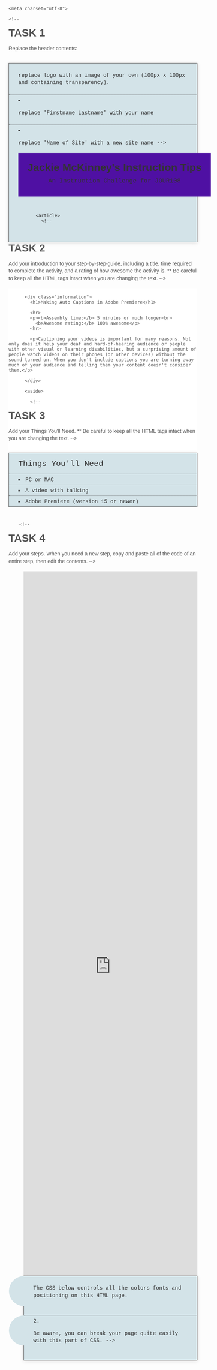 
<html>
  <head><meta name="data-remix-projectId" content="11097">
<meta name="data-remix-projectTitle" content="Instruction Challenge">
<meta name="data-remix-projectAuthor" content="khepworth">
<meta name="data-remix-dateUpdated" content="2016-04-08T18:06:26.528Z">
<meta name="data-remix-host" content="https://thimble.mozilla.org">
<meta name="data-remix-readonly" content="null">

    <meta charset="utf-8">
  <title>Jackie McKinney's Instruction Tips</title>
  <script src="https://thimble.mozilla.org/resources/remix/index.js" type="text/javascript"></script>
</head>
  <body>

    <!--
TASK 1
=======================================================
Replace the header contents: 
- replace logo with an image of your own (100px x 100px and containing transparency). 
- replace 'Firstname Lastname' with your name
- replace 'Name of Site' with a new site name
-->

    <header>                
      <h1>Jackie McKinney's Instruction Tips</h1>
      <h3>An Instruction Challenge for JOUR108</h3>

    </header>

    <div class="wrapper">

      <article>            
        <!--
TASK 2
=======================================================
Add your introduction to your step-by-step-guide, including a title, time required to complete the activity, and a rating of how awesome the activity is. 
** Be careful to keep all the HTML tags intact when you are changing the text.
-->         
        <div class="introduction">

          <div class="information">
            <h1>Making Auto Captions in Adobe Premiere</h1>

            <hr>
            <p><b>Assembly time:</b> 5 minutes or much longer<br>
              <b>Awesome rating:</b> 100% awesome</p>
            <hr>

            <p>Captioning your videos is important for many reasons. Not only does it help your deaf and hard-of-hearing audience or people with other visual or learning disabilities, but a surprising amount of people watch videos on their phones (or other devices) without the sound turned on. When you don't include captions you are turning away much of your audience and telling them your content doesn't consider them.</p>

          </div>

          <aside>

            <!--
TASK 3
=======================================================
Add your Things You'll Need. 
** Be careful to keep all the HTML tags intact when you are changing the text.
-->         
            <ul class="list-of-items">
              <li><h2>Things You'll Need</h2></li>
                <li>PC or MAC</li>
                <li>A video with talking</li>
                <li>Adobe Premiere (version 15 or newer) </li>
           </ul>
          </aside>
        </div>


        <!--
TASK 4
=======================================================
Add your steps. When you need a new step, copy and paste all of the code of an entire step, then edit the contents.
-->         
        <ol class="step-by-step">

          <!-- A new step -->
          <li>
            <div class="content">
              <h3>Upload your video to Adobe Premiere</h3>
              <p>Only version 15 and newer have this feature, so make sure you're using the right version.</p> 
            </div>
          </li>

          <!-- A new step -->
          <li>
            <div class="content">
              <h3>Transcribe Sequence</h3>
              <p>Go to the "Captions" tab and click "Transcribe sequence". Depending on the length of your video it can take less than a minute or much longer. Remember, to do this at the very end of editing. This should be the last step before exporting your video.</p>

              <!--
This block contains a photo and has a caption.
We have used a <div> to group and position the flickr photo
with a paragraph to create a photo with a caption.
-->
              
              
            <div style="position: relative; width: 100%; height: 0; padding-top: 56.2500%; padding-bottom: 48px; box-shadow: 0 2px 8px 0 rgba(63,69,81,0.16); margin-top: 1.6em; margin-bottom: 0.9em; overflow: hidden; border-radius: 8px; will-change: transform;">  <iframe loading="lazy" style="position: absolute; width: 100%; height: 100%; top: 0; left: 0; border: none; padding: 0;margin: 0;"    src="https:&#x2F;&#x2F;www.canva.com&#x2F;design&#x2F;DAE-1bUHILQ&#x2F;watch?embed" allowfullscreen="allowfullscreen" allow="fullscreen">  </iframe></div><a href="https:&#x2F;&#x2F;www.canva.com&#x2F;design&#x2F;DAE-1bUHILQ&#x2F;watch?utm_content=DAE-1bUHILQ&amp;utm_campaign=designshare&amp;utm_medium=embeds&amp;utm_source=link" target="_blank" rel="noopener">Design</a> by Jackie McKinney
            </div>
            
<a href="https:&#x2F;&#x2F;www.canva.com&#x2F;design&#x2F;DAE-1RzIRX8&#x2F;view?utm_content=DAE-1RzIRX8&amp;utm_campaign=designshare&amp;utm_medium=embeds&amp;utm_source=link" target="_blank" rel="noopener">Design</a> by Jackie McKinney
              
              <p class="caption">Screenshot of making auto captions in Adobe Premiere.</p>
            </div>
          </li>

          <!-- A new step -->
          <li>
            <div class="content">
              <h3>Create Captions</h3>
              <p>Once the transcript has finished, you can click "Create captions". This will also take a moment to load.</p>

          </li>

          <!-- A new step -->
          <li>
            <div class="content">
              <h3>Edit Captions</h3>
              <p>Auto transription isn't perfect. If the words are hard for you to understand, they're hard for the program to understand. So you may need to edit the captions. You where the captions are in the timeline. Again, the program does its best, but where a new caption starts or ends may not make sense. You can change that. This step is ideal, but not always needed. Having mostly correct captions is more than nothing, so if you have a super long video and don't have time to perfect the captions that's ok. The auto captions work pretty well!</p> 
           
              <div style="position: relative; width: 100%; height: 0; padding-top: 56.2500%;
 padding-bottom: 48px; box-shadow: 0 2px 8px 0 rgba(63,69,81,0.16); margin-top: 1.6em; margin-bottom: 0.9em; overflow: hidden;
 border-radius: 8px; will-change: transform;">
  <iframe loading="lazy" style="position: absolute; width: 100%; height: 100%; top: 0; left: 0; border: none; padding: 0;margin: 0;"
    src="https:&#x2F;&#x2F;www.canva.com&#x2F;design&#x2F;DAE-1RzIRX8&#x2F;view?embed" allowfullscreen="allowfullscreen" allow="fullscreen">
  </iframe>
</div>
            </div>
          </li>

          <!-- A new step -->
          <li>
            <div class="content">
              <h3>Edit Text</h3>
              <p>This is also not a necessary step but you can edit the font, color, size, and location of the captions just like you would any other text box.</p> 
            </div>
          </li>

          <!-- A new step -->
          <li>
            <div class="content">
              <h3>Export Video</h3>
              <p>Export your video as you normally would. You will see options for captions in the export window. You can burn the captions into the video, meaning they are always part of the video, or you can download them as a separate file.</p> 
            </div>
          </li> 
       
        </ol>
    
      </article>

    </div>

    <!--
TASK 5
=======================================================
Change the text and links in the footer of this page to acknowledge the sources of your images and youtube videos. If you made all your images and videos, then say so here. 
** NOTE: Broken links will be heavily penalized in grading.
-->         

    <footer>
      <p>Original how-to, photos, video by Jackie McKinney</p>
          </footer>

    <!--
TASK 6
=======================================================
Customise the visual style and appearance of your guide.
- The CSS below controls all the colors fonts and positioning on this HTML page.
- Be aware, you can break your page quite easily with this part of CSS.
-->         

    <style media="screen" type="text/css">

      /* STRUCTURAL ELEMENTS */

      html {
        position: relative;
        min-height: 100%;
        min-width: 100%;
        width: 100%;
        margin: 0px;
        padding: 0px;
        overflow-x: hidden; 
      }
      
      body {
        margin:0 0 130px;
        width:100%;
        font-weight:normal;
        font-family:Arial, sans-serif;         /* CHANGE THE FONT HERE */
        color:#555;         /* CHANGE THE FONT COLOR HERE */
      }  

      /* PAGE LAYOUT */

      header, footer {
        padding:5%;
        border:0 10%;
        background-color:#4F10A3;          /* CHANGE THE HEADER AND FOOTER COLOR HERE */
        width:100%;
        margin:0px;        
      }

      footer {
        width: 100%;
        bottom: 0;
        left: 0;
        position: float;
        height:70px;
      }

      header img {
        padding-right: 10%;
        position: relative;
      }

      .wrapper {
        width:80%;
        max-width:650px;
        margin:0 auto;
        padding:30px;
      }
      
      
      /* BASIC STYLES FOR THE PAGE */
      
      a {
        color:#1593A1;         /* CHANGE THE LINK COLOR HERE */
        font-weight:bold;
      }

      /* Heading styles */
      h1 {
        margin:0;
        width:100%;
        font-weight:bold;
        font-family:Arial, sans-serif;          /* CHANGE THE HEADER FONT HERE */
      }

      h2, h3, h4 {
        margin:0 0 0.5em;
        padding-top: 10px;
        font-weight:normal;
      }

      /* Paragraph Text styles */
      p {
        margin:16px 0;
        line-height:1.4;
        font-weight:normal;
      }

      /* Styles for unordered lists <ul> */
      ul {
        font-family:"Courier New", Courier, monospace;
        box-shadow:0px 2px 10px #ddd;
        background-color: #D3E3E8;          /* CHANGE THE THINGS BACKGROUND COLOR HERE */
        border: 1px solid #555;           /* CHANGE THE THINGS BORDER HERE */
        padding:0;
        margin:2em 0 0;
        position:relative;
        z-index:200;

      }

      /* Styles for unordered list items <li> */
      ul li {
        list-style-type: none;
        border-top: 1px dotted #555; 
        font-size:14px;
        color:#000;
        height: auto;
        padding: 7px 10px 5px 25px;
        list-style-type: square;
        list-style-position: inside;
        color:#333;
      }

      .content {
        background: #fff;          /* CHANGE THE INSTRUCTION BACKGROUND COLOR HERE */
      }

      .step-by-step li:before {
        background: #D3E3E8;          /* CHANGE THE INSTRUCTION NUMBER BACKGROUND COLOR HERE */
        border-top-left-radius: 50px;          /* CHANGE THE INSTRUCTION SHAPE HERE */
        border-bottom-left-radius: 50px;
      }


      /* Object styles */
      .step-by-step img,
      .step-by-step iframe {
        width:100%;
        margin-bottom:10px;
      }

      img.logo {
        width:auto;
        height:100%;
      }


      /* ADVANCED STYLES*/

      /* Styles for the guide introduction wrapper */
      .introduction {
        padding:0px;
        position:relative;
        margin-bottom:40px;
        overflow:hidden;
        background:#fff;
      }

      hr {
        border: 0; 
        height: 0; 
        border-top: 1px solid #5BF000; 
      }


      ul li:first-child {
        list-style-type: none;
        border-top: none;
      }


      /* Hover state styles for list items inside unordered list <li> */
      ul li:hover {
        background-color: #eedc9c;
      }


      /* Step by step instructions */
      .step-by-step {  
        padding:0;
        position: relative;
        z-index:0;
        margin-left:40px;
      }
      .step-by-step li {
        position: relative;
        text-align: left;
        list-style-type: decimal;
        margin-bottom:20px;
      }
      .step-by-step li ol {
        margin-top:20px;
      }
      .step-by-step li li {
        list-style-type: lower-alpha;
      }
      .step-by-step .media-content {
        position:relative;
      }
      .step-by-step .media-content img {
        display:block;
        margin:0;
        width:100%;
        height:auto;
      }
      .step-by-step .media-content .caption {
        position:absolute;
        padding:0.5em 1em;
      }
      .step-by-step .media-content iframe {
        display:block;
        margin:0;
      }

      /* Content for each step */
      .content {
        padding: 20px;
        margin-bottom:10px;
        border-radius: 0px 5px 5px 5px;
        box-shadow: 0px 0px 7px 0px rgba(0,0,0,.25);           
      }       

      /* Advanced CSS for item number styling */
      .step-by-step li:before {
        content: "";
        width: 40px;
        height:80px;
        position: absolute;
        top:0;
        left:-40px;
        z-index:-1;
        background: #D3E3E8; 
        border-top-left-radius: 50px;
        border-bottom-left-radius: 50px;
      }

      /* Styles for sub-list item numbering */
      .step-by-step li li:before {
        background: #333; 
      }


      /* Footer credits */
      footer {
        margin-top:50px;
      }
      footer p {
        font-size:12px;
        color:#000;
      }

      a img {
        border:none;
      }
    </style>

  </body>
</html>
